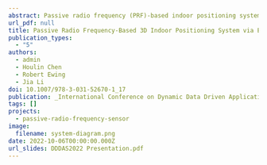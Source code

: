 ```yaml
---
abstract: Passive radio frequency (PRF)-based indoor positioning systems (IPS) have attracted researchers’ attention due to their low price, easy and customizable configuration, and non-invasive design. This paper proposes a PRF-based three-dimensional (3D) indoor positioning system (PIPS), which is able to use signals of opportunity (SoOP) for positioning and also capture a scenario signature. PIPS passively monitors SoOPs containing scenario signatures through a single receiver. Moreover, PIPS leverages the Dynamic Data Driven Applications System (DDDAS) framework to devise and customize the sampling frequency, enabling the system to use the most impacted frequency band as the rated frequency band. Various regression methods within three ensemble learning strategies are used to train and predict the receiver position. The PRF spectrum of 60 positions is collected in the experimental scenario, and three criteria are applied to evaluate the performance of PIPS. Experimental results show that the proposed PIPS possesses the advantages of high accuracy, configurability, and robustness.
url_pdf: null
title: Passive Radio Frequency-Based 3D Indoor Positioning System via Ensemble Learning
publication_types:
  - "5"
authors:
  - admin
  - Houlin Chen
  - Robert Ewing
  - Jia Li
doi: 10.1007/978-3-031-52670-1_17
publication: _International Conference on Dynamic Data Driven Applications Systems_
tags: []
projects:
  - passive-radio-frequency-sensor
image:
  filename: system-diagram.png
date: 2022-10-06T00:00:00.000Z
url_slides: DDDAS2022 Presentation.pdf
---
```

